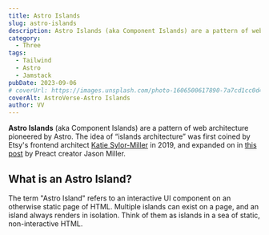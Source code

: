 ```yaml
---
title: Astro Islands
slug: astro-islands
description: Astro Islands (aka Component Islands) are a pattern of web architecture pioneered by Astro. “Islands architecture” was first coined by Etsy's frontend architect Katie Sylor-Miller in 2019, and expanded on by Preact creator Jason Miller.
category:
  - Three
tags:
  - Tailwind
  - Astro
  - Jamstack
pubDate: 2023-09-06
# coverUrl: https://images.unsplash.com/photo-1606500617890-7a7cd1cc0d45?w=1960&h=1102&auto=format&fit=crop&q=60&ixlib=rb-4.0.3&ixid=M3wxMjA3fDB8MHxzZWFyY2h8NTZ8fGJsYWNrfGVufDB8MHwwfHx8Mg%3D%3D
coverAlt: AstroVerse-Astro Islands
author: VV
---
```


**Astro Islands** (aka Component Islands) are a pattern of web architecture pioneered by Astro. The idea of “islands architecture” was first coined by Etsy's frontend architect [Katie Sylor-Miller](https://twitter.com/ksylor) in 2019, and expanded on in [this post](https://jasonformat.com/islands-architecture/) by Preact creator Jason Miller.

## What is an Astro Island?

The term "Astro Island" refers to an interactive UI component on an otherwise static page of HTML. Multiple islands can exist on a page, and an island always renders in isolation. Think of them as islands in a sea of static, non-interactive HTML.
